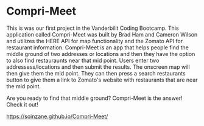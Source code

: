 # Compri-Meet
This is was our first project in the Vanderbilit Coding Bootcamp. This application called Compri-Meet was built by Brad Ham and Cameron Wilson and utilizes the HERE API for map functionality and the Zomato API for restaurant information. Compri-Meet is an app that helps people find the middle ground of two addresses or locations and then they have the option to also find restauraunts near that mid point. Users enter two addressess/locations and then submit the results. The onscreen map will then give them the mid point. They can then press a search restaurants button to give them a link to Zomato's website with restaurants that are near the mid point.

Are you ready to find that middle ground? Compri-Meet is the answer! Check it out!

https://soinzane.github.io/Compri-Meet/
